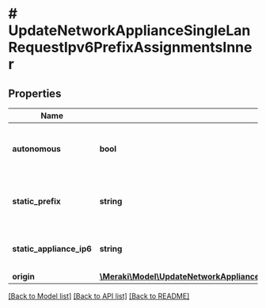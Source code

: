 # # UpdateNetworkApplianceSingleLanRequestIpv6PrefixAssignmentsInner

## Properties

Name | Type | Description | Notes
------------ | ------------- | ------------- | -------------
**autonomous** | **bool** | Auto assign a /64 prefix from the origin to the VLAN | [optional]
**static_prefix** | **string** | Manual configuration of a /64 prefix on the VLAN | [optional]
**static_appliance_ip6** | **string** | Manual configuration of the IPv6 Appliance IP | [optional]
**origin** | [**\Meraki\Model\UpdateNetworkApplianceSingleLanRequestIpv6PrefixAssignmentsInnerOrigin**](UpdateNetworkApplianceSingleLanRequestIpv6PrefixAssignmentsInnerOrigin.md) |  | [optional]

[[Back to Model list]](../../README.md#models) [[Back to API list]](../../README.md#endpoints) [[Back to README]](../../README.md)

